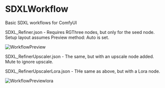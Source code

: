 # SDXLWorkflow
Basic SDXL workflows for ComfyUI


SDXL_Refiner.json - Requires RGThree nodes, but only for the seed node. Setup layout assumes Preview method: Auto is set.

![WorkflowPreview](https://github.com/zzubnik/SDXLWorkflow/assets/24965799/9a1eb0bf-3c3e-4d0c-afe8-3654918c356e)


SDXL_RefinerUpscaler.json - The same, but with an upscale node added. Mute to ignore upscale.


SDXL_RefinerUpscalerLora.json - THe same as above, but with a Lora node.

![WorkflowPreviewlora](https://github.com/zzubnik/SDXLWorkflow/assets/24965799/d274f364-c0cf-4633-bc3b-64f850d0e053)
